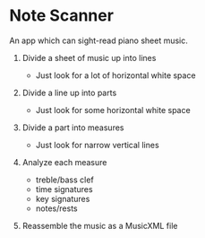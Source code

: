 # Note Scanner
An app which can sight-read piano sheet music.

1. Divide a sheet of music up into lines
    - Just look for a lot of horizontal white space

2. Divide a line up into parts
    - Just look for some horizontal white space

3. Divide a part into measures
    - Just look for narrow vertical lines

4. Analyze each measure
    - treble/bass clef
    - time signatures
    - key signatures
    - notes/rests

5. Reassemble the music as a MusicXML file

